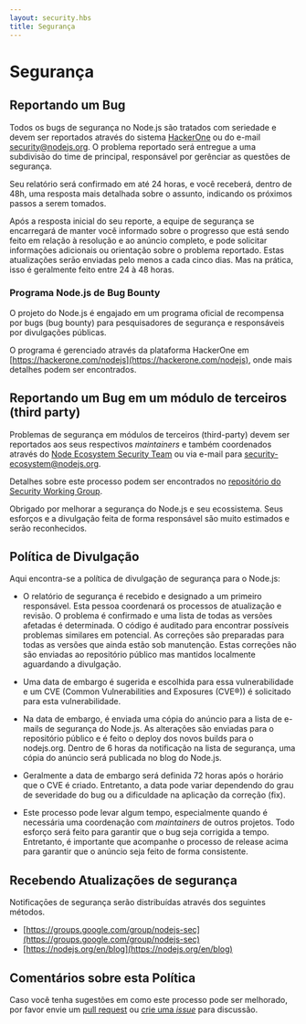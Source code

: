 ```yaml
---
layout: security.hbs
title: Segurança
---
```

# Segurança

## Reportando um Bug

Todos os bugs de segurança no Node.js são tratados com seriedade e devem ser reportados através do sistema [HackerOne](https://hackerone.com/nodejs) ou do e-mail [security@nodejs.org](mailto:security@nodejs.org). O problema reportado será entregue a uma subdivisão do time de principal, responsável por gerênciar as questões de segurança.

Seu relatório será confirmado em até 24 horas, e você receberá, dentro de 48h, uma resposta mais detalhada sobre o assunto, indicando os próximos passos a serem tomados.

Após a resposta inicial do seu reporte, a equipe de segurança se encarregará de manter você informado sobre o progresso que está sendo feito em relação à resolução e ao anúncio completo, e pode solicitar informações adicionais ou orientação sobre o problema reportado.
Estas atualizações serāo enviadas pelo menos a cada cinco dias. Mas na prática, isso é geralmente feito entre 24 à 48 horas.

### Programa Node.js de Bug Bounty

O projeto do Node.js é engajado em um programa oficial de recompensa por bugs (bug bounty) para pesquisadores de segurança e responsáveis por divulgações públicas.

O programa é gerenciado através da plataforma HackerOne em [https://hackerone.com/nodejs](https://hackerone.com/nodejs), onde mais detalhes podem ser encontrados.

## Reportando um Bug em um módulo de terceiros (third party)

Problemas de segurança em módulos de terceiros (third-party) devem ser reportados aos
seus respectivos _maintainers_ e também coordenados através do [Node Ecosystem Security Team](https://hackerone.com/nodejs-ecosystem) ou via e-mail para [security-ecosystem@nodejs.org](mailto:security-ecosystem@nodejs.org).

Detalhes sobre este processo podem ser encontrados no [repositório do Security Working Group](https://github.com/nodejs/security-wg/blob/master/processes/third_party_vuln_process.md).

Obrigado por melhorar a segurança do Node.js e seu ecossistema. Seus esforços e a divulgação feita de forma responsável são muito estimados e serão reconhecidos.

## Política de Divulgação

Aqui encontra-se a política de divulgação de segurança para o Node.js:

- O relatório de segurança é recebido e designado a um primeiro responsável. Esta pessoa coordenará os processos de atualização e revisão. O problema é confirmado e uma lista de todas as versões afetadas é determinada.
O código é auditado para encontrar possíveis problemas similares em potencial. As correções são preparadas para todas as versões que ainda estão sob manutenção. Estas correções não são enviadas ao repositório público mas mantidos localmente aguardando a divulgação.

- Uma data de embargo é sugerida e escolhida para essa vulnerabilidade e um CVE (Common Vulnerabilities and  Exposures (CVE®)) é solicitado para esta vulnerabilidade.

- Na data de embargo, é enviada uma cópia do anúncio para a lista de e-mails de segurança do Node.js. As alterações são enviadas para o repositório público e é feito o deploy dos novos builds para o nodejs.org. Dentro de 6 horas da notificação na lista de segurança, uma cópia do anúncio será publicada no blog do Node.js.

- Geralmente a data de embargo será definida 72 horas após o horário que o CVE é criado. Entretanto, a data pode variar dependendo do grau de severidade do bug ou a dificuldade na aplicação da correção (fix).

- Este processo pode levar algum tempo, especialmente quando é necessária uma coordenação com _maintainers_ de outros projetos. Todo esforço será feito para garantir que o bug seja corrigida a tempo. Entretanto, é importante que acompanhe o processo de release acima para garantir que o anúncio seja feito de forma consistente.


## Recebendo Atualizações de segurança

Notificaçōes de segurança serão distribuídas através dos seguintes métodos.

- [https://groups.google.com/group/nodejs-sec](https://groups.google.com/group/nodejs-sec)
- [https://nodejs.org/en/blog](https://nodejs.org/en/blog)

## Comentários sobre esta Política

Caso você tenha sugestões em como este processo pode ser melhorado, por favor envie um [pull request](https://github.com/nodejs/nodejs.org)
ou [crie uma _issue_](https://github.com/nodejs/security-wg/issues/new) para discussão.
